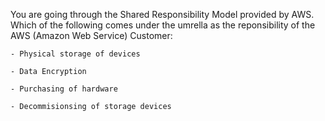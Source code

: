 You are going through the Shared Responsibility Model provided by AWS. Which of the following comes under the umrella as the reponsibility of the AWS (Amazon Web Service) Customer:

    - Physical storage of devices

    - Data Encryption

    - Purchasing of hardware
    
    - Decommisionsing of storage devices

